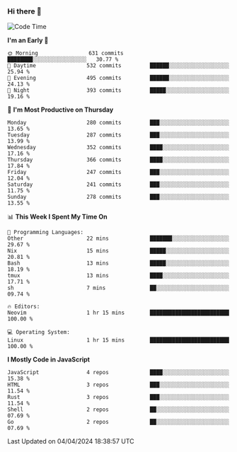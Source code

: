 ### Hi there 👋
<!--START_SECTION:waka-->
![Code Time](http://img.shields.io/badge/Code%20Time-300%20hrs%2028%20mins-blue)

**I'm an Early 🐤** 

```text
🌞 Morning                631 commits         ████████░░░░░░░░░░░░░░░░░   30.77 % 
🌆 Daytime                532 commits         ██████░░░░░░░░░░░░░░░░░░░   25.94 % 
🌃 Evening                495 commits         ██████░░░░░░░░░░░░░░░░░░░   24.13 % 
🌙 Night                  393 commits         █████░░░░░░░░░░░░░░░░░░░░   19.16 % 
```
📅 **I'm Most Productive on Thursday** 

```text
Monday                   280 commits         ███░░░░░░░░░░░░░░░░░░░░░░   13.65 % 
Tuesday                  287 commits         ███░░░░░░░░░░░░░░░░░░░░░░   13.99 % 
Wednesday                352 commits         ████░░░░░░░░░░░░░░░░░░░░░   17.16 % 
Thursday                 366 commits         ████░░░░░░░░░░░░░░░░░░░░░   17.84 % 
Friday                   247 commits         ███░░░░░░░░░░░░░░░░░░░░░░   12.04 % 
Saturday                 241 commits         ███░░░░░░░░░░░░░░░░░░░░░░   11.75 % 
Sunday                   278 commits         ███░░░░░░░░░░░░░░░░░░░░░░   13.55 % 
```


📊 **This Week I Spent My Time On** 

```text
💬 Programming Languages: 
Other                    22 mins             ███████░░░░░░░░░░░░░░░░░░   29.67 % 
Nix                      15 mins             █████░░░░░░░░░░░░░░░░░░░░   20.81 % 
Bash                     13 mins             █████░░░░░░░░░░░░░░░░░░░░   18.19 % 
tmux                     13 mins             ████░░░░░░░░░░░░░░░░░░░░░   17.71 % 
sh                       7 mins              ██░░░░░░░░░░░░░░░░░░░░░░░   09.74 % 

🔥 Editors: 
Neovim                   1 hr 15 mins        █████████████████████████   100.00 % 

💻 Operating System: 
Linux                    1 hr 15 mins        █████████████████████████   100.00 % 
```

**I Mostly Code in JavaScript** 

```text
JavaScript               4 repos             ████░░░░░░░░░░░░░░░░░░░░░   15.38 % 
HTML                     3 repos             ███░░░░░░░░░░░░░░░░░░░░░░   11.54 % 
Rust                     3 repos             ███░░░░░░░░░░░░░░░░░░░░░░   11.54 % 
Shell                    2 repos             ██░░░░░░░░░░░░░░░░░░░░░░░   07.69 % 
Go                       2 repos             ██░░░░░░░░░░░░░░░░░░░░░░░   07.69 % 
```




 Last Updated on 04/04/2024 18:38:57 UTC
<!--END_SECTION:waka-->

<!--
**YoganshSharma/YoganshSharma** is a ✨ _special_ ✨ repository because its `README.md` (this file) appears on your GitHub profile.

Here are some ideas to get you started:

- 🔭 I’m currently working on ...
- 🌱 I’m currently learning ...
- 👯 I’m looking to collaborate on ...
- 🤔 I’m looking for help with ...
- 💬 Ask me about ...
- 📫 How to reach me: ...
- 😄 Pronouns: ...
- ⚡ Fun fact: ...
-->
